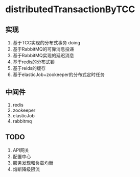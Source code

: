 # distributedTransactionByTCC

## 实现
1. 基于TCC实现的分布式事务 doing
2. 基于RabbitMQ的可靠消息投递
3. 基于RabbitMQ实现的延迟消息
4. 基于redis的分布式锁
5. 基于reids的缓存
6. 基于elasticJob+zookeeper的分布式定时任务

## 中间件
1. redis
2. zookeeper
2. elasticJob
3. rabbitmq

## TODO
1. API网关
2. 配置中心
3. 服务发现和负载均衡
4. 熔断降级限流



